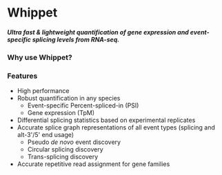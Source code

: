# Whippet
##### Ultra fast & lightweight quantification of gene expression and event-specific splicing levels from RNA-seq.

### Why use Whippet?

### Features
- High performance
- Robust quantification in any species
  - Event-specific Percent-spliced-in (PSI)
  - Gene expression (TpM)
- Differential splicing statistics based on experimental replicates
- Accurate splice graph representations of all event types (splicing and alt-3'/5' end usage)
  - Pseudo _de novo_ event discovery
  - Circular splicing discovery
  - Trans-splicing discovery
- Accurate repetitive read assignment for gene families

